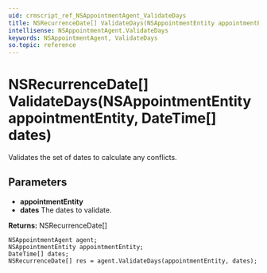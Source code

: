 ```yaml
---
uid: crmscript_ref_NSAppointmentAgent_ValidateDays
title: NSRecurrenceDate[] ValidateDays(NSAppointmentEntity appointmentEntity, DateTime[] dates)
intellisense: NSAppointmentAgent.ValidateDays
keywords: NSAppointmentAgent, ValidateDays
so.topic: reference
---
```


# NSRecurrenceDate[] ValidateDays(NSAppointmentEntity appointmentEntity, DateTime[] dates)

Validates the set of dates to calculate any conflicts.

## Parameters

* **appointmentEntity** 
* **dates** The dates to validate.

**Returns:** NSRecurrenceDate[]

```crmscript
NSAppointmentAgent agent;
NSAppointmentEntity appointmentEntity;
DateTime[] dates;
NSRecurrenceDate[] res = agent.ValidateDays(appointmentEntity, dates);
```

